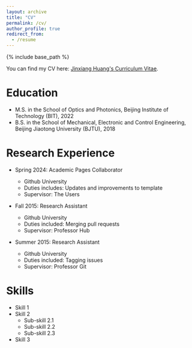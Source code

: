 ```yaml
---
layout: archive
title: "CV"
permalink: /cv/
author_profile: true
redirect_from:
  - /resume
---
```


{% include base_path %}

You can find my CV here: [Jinxiang Huang's Curriculum Vitae](../files/CV_JinxiangHUANG.pdf).

Education
======
* M.S. in the School of Optics and Photonics, Beijing Institute of Technology (BIT), 2022
* B.S. in the School of Mechanical, Electronic and Control Engineering, Beijing Jiaotong University (BJTU), 2018

Research Experience
======
* Spring 2024: Academic Pages Collaborator
  * Github University
  * Duties includes: Updates and improvements to template
  * Supervisor: The Users

* Fall 2015: Research Assistant
  * Github University
  * Duties included: Merging pull requests
  * Supervisor: Professor Hub

* Summer 2015: Research Assistant
  * Github University
  * Duties included: Tagging issues
  * Supervisor: Professor Git
  
Skills
======
* Skill 1
* Skill 2
  * Sub-skill 2.1
  * Sub-skill 2.2
  * Sub-skill 2.3
* Skill 3
